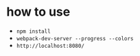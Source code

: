 # how to use

* `npm install`
* `webpack-dev-server --progress --colors`
* `http://localhost:8080/`
